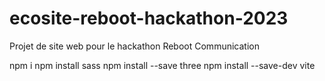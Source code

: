 # ecosite-reboot-hackathon-2023
Projet de site web pour le hackathon Reboot Communication

<!-- A faire -->

npm i
npm install sass
npm install --save three
npm install --save-dev vite


